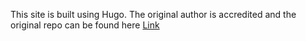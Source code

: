 This site is built using Hugo. The original author is accredited and the original repo can be found here [Link](https://github.com/wowchemy/starter-academic)